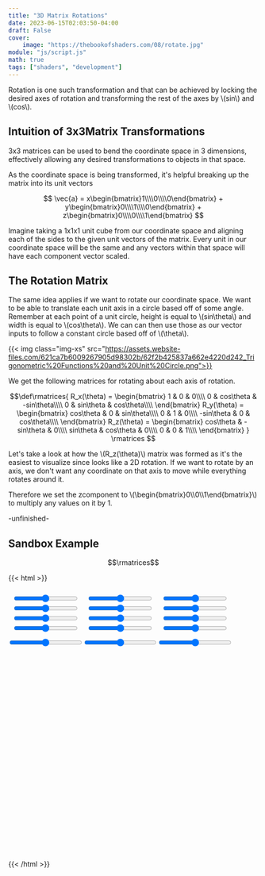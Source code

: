 ```yaml
---
title: "3D Matrix Rotations"
date: 2023-06-15T02:03:50-04:00
draft: False
cover:
    image: "https://thebookofshaders.com/08/rotate.jpg"
module: "js/script.js"
math: true
tags: ["shaders", "development"]
---
```


 Rotation is one such transformation and that can be achieved by locking the desired axes of rotation and transforming the rest of the axes by \\(sin\\) and \\(cos\\).

## Intuition of 3x3Matrix Transformations

3x3 matrices can be used to bend the coordinate space in 3 dimensions, effectively allowing any desired transformations to objects in that space.

As the coordinate space is being transformed, it's helpful breaking up the matrix into its unit vectors

$$
\vec{a} = x\begin{bmatrix}1\\\\0\\\\0\end{bmatrix} +
y\begin{bmatrix}0\\\\1\\\\0\end{bmatrix} +
z\begin{bmatrix}0\\\\0\\\\1\end{bmatrix}
$$

Imagine taking a 1x1x1 unit cube from our coordinate space and aligning each of the sides to the given unit vectors of the matrix. Every unit in our coordinate space will be the same and any vectors within that space will have each component vector scaled.

## The Rotation Matrix

The same idea applies if we want to rotate our coordinate space. We want to be able to translate each unit axis in a circle based off of some angle. Remember at each point of a unit circle, height is equal to \\(sin\theta\\) and width is equal to \\(cos\theta\\). We can can then use those as our vector inputs to follow a constant circle based off of \\(\theta\\).

{{< img class="img-xs" src="https://assets.website-files.com/621ca7b6009267905d98302b/62f2b425837a662e4220d242_Trigonometric%20Functions%20and%20Unit%20Circle.png">}}

We get the following matrices for rotating about each axis of rotation.

$$\def\rmatrices{
R_x(\theta) = 
\begin{bmatrix}
1 & 0 & 0\\\\
0 & cos\theta & -sin\theta\\\\
0 & sin\theta & cos\theta\\\\
\end{bmatrix}
R_y(\theta) = 
\begin{bmatrix}
cos\theta & 0 & sin\theta\\\\
0 & 1 & 0\\\\
-sin\theta & 0 & cos\theta\\\\
\end{bmatrix}
R_z(\theta) = 
\begin{bmatrix}
cos\theta & -sin\theta & 0\\\\
sin\theta & cos\theta  & 0\\\\
0 & 0 & 1\\\\
\end{bmatrix}
}
\rmatrices
$$

Let's take a look at how the \\(R_z(\theta)\\) matrix was formed as it's the easiest to visualize since looks like a 2D rotation. If we want to rotate by an axis, we don't want any coordinate on that axis to move while everything rotates around it.

Therefore we set the zcomponent to \\(\begin{bmatrix}0\\\\0\\\\1\end{bmatrix}\\) to multiply any values on it by 1.

-unfinished-

## Sandbox Example

$$\rmatrices$$

{{< html >}}
<style>
    .range-menu {
        display: flex;
        flex-flow: column;
        flex-grow: 1;
        margin: 1ch;
    }
</style>

<form style="display:flex;" autocomplete="off">
    <div style="display:flex;flex-direction:column;">
        <div id="range-x" class="range-menu">
            <input id="range-x1" type="range" min="-3" max="3" step=".3">
            <input id="range-x2" type="range" min="-3" max="3" step=".3">
            <input id="range-x3" type="range" min="-3" max="3" step=".3">
            <input id="range-x4" type="range" min="-3" max="3" step=".3">
        </div>
        <input id="range-xall" type="range" min="-3" max="3" step=".3">
    </div>
    <div style="display:flex;flex-direction:column;">
        <div id="range-y" class="range-menu">
            <input id="range-y1" type="range" min="-3" max="3" step=".3">
            <input id="range-y2" type="range" min="-3" max="3" step=".3">
            <input id="range-y3" type="range" min="-3" max="3" step=".3">
            <input id="range-y4" type="range" min="-3" max="3" step=".3">
        </div>
        <input id="range-yall" type="range" min="-3" max="3" step=".3">
    </div>
    <div style="display:flex;flex-direction:column;">
        <div id="range-z" class="range-menu">
            <input id="range-z1" type="range" min="-3" max="3" step=".3">
            <input id="range-z2" type="range" min="-3" max="3" step=".3">
            <input id="range-z3" type="range" min="-3" max="3" step=".3">
            <input id="range-z4" type="range" min="-3" max="3" step=".3">
        </div>
        <input id="range-zall" type="range" min="-3" max="3" step=".3">
    </div>
</form>

<div id="three-container" style="display:block;height: 400px;width: 100%;"></div>

<script id="vertexShader" type="x-shader/x-vertex">
    uniform mat4 m1;
    uniform mat4 m2;
    uniform mat4 m3;
    void main() {
        gl_Position = projectionMatrix * modelViewMatrix * m1 * m2 * m3 * vec4(position.x, position.y, position.z, 1.0);
    }
</script>

<script id="fragmentShader" type="x-shader/x-fragment">
    uniform vec2 resolution;
    void main() {
        vec2 uv = gl_FragCoord.xy / resolution.xy;
        uv *= 40.;

        vec3 color = vec3(.2, .7, 1.);
        gl_FragColor = vec4(color, 1.0);
    }
</script>
{{< /html >}}